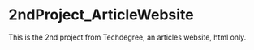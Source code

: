 # 2ndProject_ArticleWebsite
 This is the 2nd project from Techdegree, an articles website, html only.

